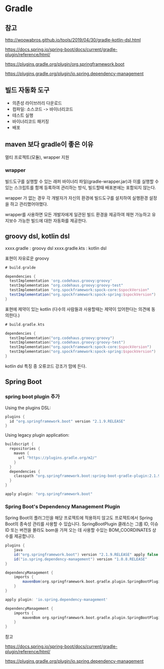 # Gradle

## 참고

http://woowabros.github.io/tools/2019/04/30/gradle-kotlin-dsl.html

https://docs.spring.io/spring-boot/docs/current/gradle-plugin/reference/html/

https://plugins.gradle.org/plugin/org.springframework.boot

https://plugins.gradle.org/plugin/io.spring.dependency-management

## 빌드 자동화 도구

- 의존성 라이브러리 다운로드
- 컴파일: 소스코드 -> 바이너리코드
- 테스트 실행
- 바이너리코드 패키징
- 배포

## maven 보다 gradle이 좋은 이유

멀티 프로젝트(모듈), wrapper 지원

### wrapper

빌드도구를 실행할 수 있는 래퍼 바이너리 파일(gradle-wrapper.jar)과 이를 실행할 수 있는 스크립트를 함께 등록하여 관리하는 방식, 빌드할때 배포본에는 포함되지 않는다.

wrapper 가 없는 경우 각 개발자가 자신의 환경에 빌드도구를 설치하여 실행환경 설정을 하고 관리했어야했다.

wrapper를 사용하면 모든 개발자에게 일관된 빌드 환경을 제공하여 재현 가능하고 유지보수 가능한 빌드에 대한 자동화를 제공한다.

## groovy dsl, kotlin dsl

xxxx.gradle : groovy dsl
xxxx.gradle.kts : kotlin dsl

표현이 자유로운 groovy

```groovy
# build.gralde

dependencies {
  testImplementation 'org.codehaus.groovy:groovy'
  testImplementation "org.codehaus.groovy:groovy-test"
  testImplementation "org.spockframework:spock-core:$spockVersion"
  testImplementation("org.spockframework:spock-spring:$spockVersion")
}
```

표현에 제약이 있는 kotlin (다수의 사람들과 사용할때는 제약이 있어한다는 의견에 동의한다.)

```kotlin
# build.gradle.kts

dependencies {
  testImplementation("org.codehaus.groovy:groovy")
  testImplementation("org.codehaus.groovy:groovy-test")
  testImplementation("org.spockframework:spock-core:$spockVersion")
  testImplementation("org.spockframework:spock-spring:$spockVersion")
}
```

kotlin dsl 특징 중 오류코드 강조가 맘에 든다.

## Spring Boot

### spring boot plugin 추가

Using the plugins DSL:

```groovy
plugins {
  id "org.springframework.boot" version "2.1.9.RELEASE"
}
```

Using legacy plugin application:

```groovy
buildscript {
  repositories {
    maven {
      url "https://plugins.gradle.org/m2/"
    }
  }
  dependencies {
    classpath "org.springframework.boot:spring-boot-gradle-plugin:2.1.9.RELEASE"
  }
}

apply plugin: "org.springframework.boot"
```

### Spring Boot's Dependency Management Plugin

Spring Boot의 플러그인을 해당 프로젝트에 적용하지 않고도 프로젝트에서 Spring Boot의 종속성 관리를 사용할 수 있습니다. SpringBootPlugin 클래스는 그룹 ID, 이슈 ID 또는 버전을 몰라도 bom을 가져 오는 데 사용할 수있는 BOM_COORDINATES 상수를 제공합니다.

```groovy
plugins {
    java
    id("org.springframework.boot") version "2.1.9.RELEASE" apply false
    id("io.spring.dependency-management") version "1.0.8.RELEASE"
}

dependencyManagement {
    imports {
        mavenBom(org.springframework.boot.gradle.plugin.SpringBootPlugin.BOM_COORDINATES)
    }
}
```

```groovy
apply plugin: 'io.spring.dependency-management'

dependencyManagement {
    imports {
        mavenBom org.springframework.boot.gradle.plugin.SpringBootPlugin.BOM_COORDINATES
    }
}
```

참고

https://docs.spring.io/spring-boot/docs/current/gradle-plugin/reference/html/

https://plugins.gradle.org/plugin/io.spring.dependency-management
